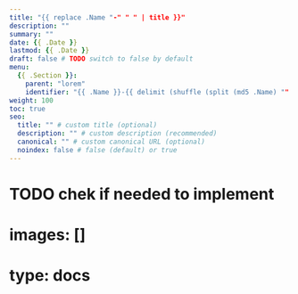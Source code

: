 ```yaml
---
title: "{{ replace .Name "-" " " | title }}"
description: ""
summary: ""
date: {{ .Date }}
lastmod: {{ .Date }}
draft: false # TODO switch to false by default
menu:
  {{ .Section }}:
    parent: "lorem"
    identifier: "{{ .Name }}-{{ delimit (shuffle (split (md5 .Name) "" )) "" }}"
weight: 100
toc: true
seo:
  title: "" # custom title (optional)
  description: "" # custom description (recommended)
  canonical: "" # custom canonical URL (optional)
  noindex: false # false (default) or true
---
```


# TODO chek if needed to implement
# images: []
# type: docs
